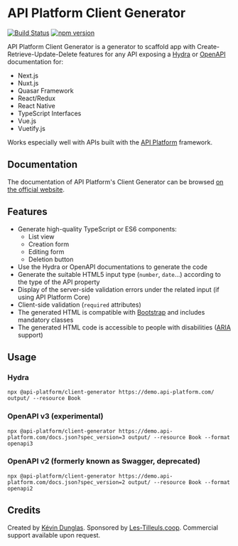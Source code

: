 # API Platform Client Generator

[![Build Status](https://travis-ci.org/api-platform/client-generator.svg?branch=master)](https://travis-ci.org/api-platform/client-generator)
[![npm version](https://badge.fury.io/js/%40api-platform%2Fclient-generator.svg)](https://badge.fury.io/js/%40api-platform%2Fclient-generator)

API Platform Client Generator is a generator to scaffold app with Create-Retrieve-Update-Delete features for any API exposing a [Hydra](http://www.hydra-cg.com/spec/latest/core/) or [OpenAPI](https://www.openapis.org/) documentation for:

* Next.js
* Nuxt.js
* Quasar Framework
* React/Redux
* React Native
* TypeScript Interfaces
* Vue.js
* Vuetify.js

Works especially well with APIs built with the [API Platform](https://api-platform.com) framework.

## Documentation

The documentation of API Platform's Client Generator can be browsed [on the official website](https://api-platform.com/docs/client-generator).

## Features

* Generate high-quality TypeScript or ES6 components:
  * List view
  * Creation form
  * Editing form
  * Deletion button
* Use the Hydra or OpenAPI documentations to generate the code
* Generate the suitable HTML5 input type (`number`, `date`...) according to the type of the API property
* Display of the server-side validation errors under the related input (if using API Platform Core)
* Client-side validation (`required` attributes)
* The generated HTML is compatible with [Bootstrap](https://getbootstrap.com/) and includes mandatory classes
* The generated HTML code is accessible to people with disabilities ([ARIA](https://www.w3.org/WAI/intro/aria) support)


## Usage

### Hydra

    npx @api-platform/client-generator https://demo.api-platform.com/ output/ --resource Book

### OpenAPI v3 (experimental)

    npx @api-platform/client-generator https://demo.api-platform.com/docs.json?spec_version=3 output/ --resource Book --format openapi3

### OpenAPI v2 (formerly known as Swagger, deprecated)

    npx @api-platform/client-generator https://demo.api-platform.com/docs.json?spec_version=2 output/ --resource Book --format openapi2

## Credits

Created by [Kévin Dunglas](https://dunglas.fr). Sponsored by [Les-Tilleuls.coop](https://les-tilleuls.coop).
Commercial support available upon request.
